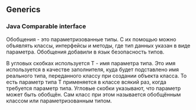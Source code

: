 
## Generics


### Java Comparable interface 
Обобщения - это параметризованные типы. С их помощью можно объявлять классы, интерфейсы и методы, где тип данных указан в виде параметра. Обобщения добавили в язык безопасность типов.

В угловых скобках используется T - имя параметра типа. Это имя используется в качестве заполнителя, куда будет подставлено имя реального типа, переданного классу при создании объекта класса. То есть параметр типа T применяется в классе всякий раз, когда требуется параметр типа. Угловые скобки указывают, что параметр может быть обобщён. Сам класс при этом называется обобщённым классом или параметризованным типом.